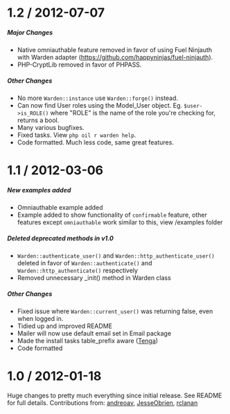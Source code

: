 1.2 / 2012-07-07
================

##### Major Changes

* Native omniauthable feature removed in favor of using Fuel Ninjauth
  with Warden adapter (https://github.com/happyninjas/fuel-ninjauth).
* PHP-CryptLib removed in favor of PHPASS.

##### Other Changes

* No more `Warden::instance` use `Warden::forge()` instead.
* Can now find User roles using the Model_User object. 
  Eg. `$user->is_ROLE()` where "ROLE" is the name of the role you're checking for, returns a bool.
* Many various bugfixes.
* Fixed tasks. View `php oil r warden help`.
* Code formatted. Much less code, same great features.


1.1 / 2012-03-06
================

##### New examples added

* Omniauthable example added
* Example added to show functionality of `confirmable` feature, other features
  except `omniauthable` work similar to this, view /examples folder

##### Deleted deprecated methods in v1.0

* `Warden::authenticate_user()` and `Warden::http_authenticate_user()` deleted
  in favor of `Warden::authenticate()` and `Warden::http_authenticate()` respectively
* Removed unnecessary _init() method in Warden class

##### Other Changes

* Fixed issue where `Warden::current_user()` was returning false, even when logged in.
* Tidied up and improved README
* Mailer will now use default email set in Email package
* Made the install tasks table_prefix aware ([Tenga](https://github.com/Tenga))
* Code formatted


1.0 / 2012-01-18
================

Huge changes to pretty much everything since initial release. See README for full details.
Contributions from: [andreoav](https://github.com/andreoav), [JesseObrien](https://github.com/JesseObrien),
[rclanan](https://github.com/rclanan)